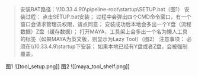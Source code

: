 >安装BAT路径：\\\\10.33.4.90\\pipeline-root\\startup\\SETUP.bat（图1）
>安装过程：
>	点击SETUP.bat安装；
>	过程中会弹出四个CMD命令窗口，有一个窗口会请求管理员权限，请点同意；
>	安装成功后本地会多出一个Y盘（流程数据）Z盘（缓存数据）；
>	打开MAYA，工具架上会多出一个名为懒人工具的标签（如果MAYA为英文版，则显示为Lazy Tool）（图2）
>注意事项：
>	必须在\\\\10.33.4.9\\startup下安装；
>	如果本地已经有Y盘或者Z盘，会被强制覆盖。

图1
![[tool_setup.png]]
图2
![[maya_tool_shelf.png]]